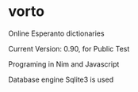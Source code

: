 # vorto
Online Esperanto dictionaries

Current Version: 0.90, for Public Test

Programing in Nim and Javascript

Database engine Sqlite3 is used
